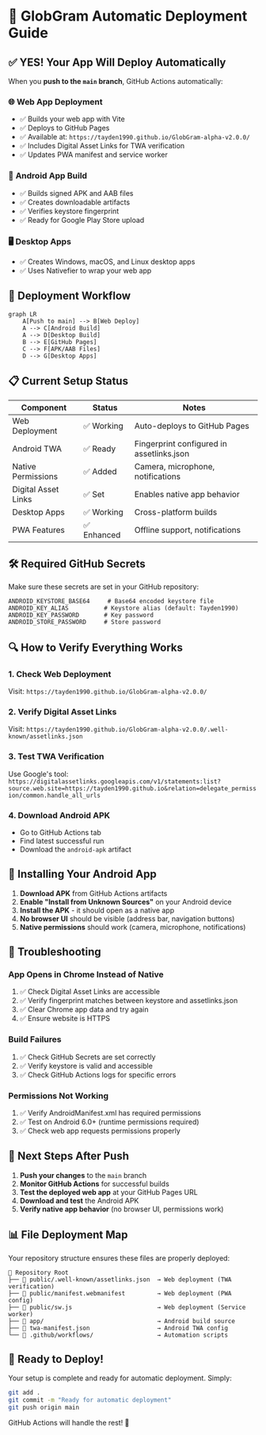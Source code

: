 # 🚀 GlobGram Automatic Deployment Guide

## ✅ YES! Your App Will Deploy Automatically

When you **push to the `main` branch**, GitHub Actions automatically:

### 🌐 **Web App Deployment**
- ✅ Builds your web app with Vite
- ✅ Deploys to GitHub Pages 
- ✅ Available at: `https://tayden1990.github.io/GlobGram-alpha-v2.0.0/`
- ✅ Includes Digital Asset Links for TWA verification
- ✅ Updates PWA manifest and service worker

### 📱 **Android App Build** 
- ✅ Builds signed APK and AAB files
- ✅ Creates downloadable artifacts
- ✅ Verifies keystore fingerprint
- ✅ Ready for Google Play Store upload

### 🖥️ **Desktop Apps**
- ✅ Creates Windows, macOS, and Linux desktop apps
- ✅ Uses Nativefier to wrap your web app

## 🔄 **Deployment Workflow**

```mermaid
graph LR
    A[Push to main] --> B[Web Deploy]
    A --> C[Android Build]
    A --> D[Desktop Build]
    B --> E[GitHub Pages]
    C --> F[APK/AAB Files]
    D --> G[Desktop Apps]
```

## 📋 **Current Setup Status**

| Component | Status | Notes |
|-----------|--------|-------|
| Web Deployment | ✅ Working | Auto-deploys to GitHub Pages |
| Android TWA | ✅ Ready | Fingerprint configured in assetlinks.json |
| Native Permissions | ✅ Added | Camera, microphone, notifications |
| Digital Asset Links | ✅ Set | Enables native app behavior |
| Desktop Apps | ✅ Working | Cross-platform builds |
| PWA Features | ✅ Enhanced | Offline support, notifications |

## 🛠️ **Required GitHub Secrets**

Make sure these secrets are set in your GitHub repository:

```
ANDROID_KEYSTORE_BASE64     # Base64 encoded keystore file
ANDROID_KEY_ALIAS          # Keystore alias (default: Tayden1990)
ANDROID_KEY_PASSWORD       # Key password  
ANDROID_STORE_PASSWORD     # Store password
```

## 🔍 **How to Verify Everything Works**

### 1. **Check Web Deployment**
Visit: `https://tayden1990.github.io/GlobGram-alpha-v2.0.0/`

### 2. **Verify Digital Asset Links**
Visit: `https://tayden1990.github.io/GlobGram-alpha-v2.0.0/.well-known/assetlinks.json`

### 3. **Test TWA Verification**
Use Google's tool: `https://digitalassetlinks.googleapis.com/v1/statements:list?source.web.site=https://tayden1990.github.io&relation=delegate_permission/common.handle_all_urls`

### 4. **Download Android APK**
- Go to GitHub Actions tab
- Find latest successful run
- Download the `android-apk` artifact

## 📱 **Installing Your Android App**

1. **Download APK** from GitHub Actions artifacts
2. **Enable "Install from Unknown Sources"** on your Android device
3. **Install the APK** - it should open as a native app
4. **No browser UI** should be visible (address bar, navigation buttons)
5. **Native permissions** should work (camera, microphone, notifications)

## 🔧 **Troubleshooting**

### App Opens in Chrome Instead of Native
1. ✅ Check Digital Asset Links are accessible
2. ✅ Verify fingerprint matches between keystore and assetlinks.json  
3. ✅ Clear Chrome app data and try again
4. ✅ Ensure website is HTTPS

### Build Failures
1. ✅ Check GitHub Secrets are set correctly
2. ✅ Verify keystore is valid and accessible
3. ✅ Check GitHub Actions logs for specific errors

### Permissions Not Working  
1. ✅ Verify AndroidManifest.xml has required permissions
2. ✅ Test on Android 6.0+ (runtime permissions required)
3. ✅ Check web app requests permissions properly

## 🎯 **Next Steps After Push**

1. **Push your changes** to the `main` branch
2. **Monitor GitHub Actions** for successful builds
3. **Test the deployed web app** at your GitHub Pages URL
4. **Download and test** the Android APK
5. **Verify native app behavior** (no browser UI, permissions work)

## 📊 **File Deployment Map**

Your repository structure ensures these files are properly deployed:

```
📁 Repository Root
├── 📄 public/.well-known/assetlinks.json  → Web deployment (TWA verification)
├── 📄 public/manifest.webmanifest         → Web deployment (PWA config)
├── 📄 public/sw.js                        → Web deployment (Service worker)
├── 📁 app/                                → Android build source
├── 📄 twa-manifest.json                   → Android TWA config
└── 📁 .github/workflows/                  → Automation scripts
```

## 🚀 **Ready to Deploy!**

Your setup is complete and ready for automatic deployment. Simply:

```bash
git add .
git commit -m "Ready for automatic deployment"
git push origin main
```

GitHub Actions will handle the rest! 🎉
